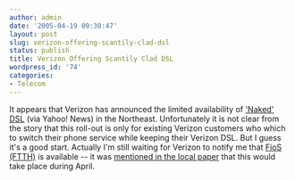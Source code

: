 ```yaml
---
author: admin
date: '2005-04-19 09:30:47'
layout: post
slug: verizon-offering-scantily-clad-dsl
status: publish
title: Verizon Offering Scantily Clad DSL
wordpress_id: '74'
categories:
- Telecom
---
```


It appears that Verizon has announced the limited availability of
['Naked'
DSL](http://news.yahoo.com/news?tmpl=story&u=/ap/20050418/ap_on_hi_te/verizon_dsl)
(via Yahoo! News) in the Northeast. Unfortunately it is not clear from
the story that this roll-out is only for existing Verizon customers who
which to switch their phone service while keeping their Verizon DSL. But
I guess it's a good start. Actually I'm still waiting for Verizon to
notify me that [FioS (FTTH)](http://www.verizonfios.com/) is available
-- it was [mentioned in the local
paper](http://observernews.com/stories/current/news/021105/fiber.shtml)
that this would take place during April.
